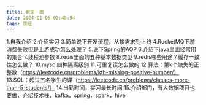 ```yaml
---
title: 蔚来一面
date: 2024-01-05 02:48:54
tags: 面经
---
```


1.自我介绍
2.介绍实习
3.简单说下开发流程，从接需求到上线
4.RocketMQ下游消费失败但是上游成功怎么处理？
5.说下Spring的AOP
6.介绍下java里面经常用的集合
7.线程池参数
8.redis里面的五种基本数据类型
9.redis哪些用途？缓存一致性怎么做？
10.mysql四种隔离级别
11.可重复读怎么做的
12.算法：第k个缺失的正整数（https://leetcode.cn/problems/kth-missing-positive-number/）
13.SQL：超过五名学生的课（https://leetcode.cn/problems/classes-more-than-5-students/）
14.出勤时间，实习最长时间
15.介绍部门，有大数据项目也要做，介绍技术栈，kafka，spring，spark，hive